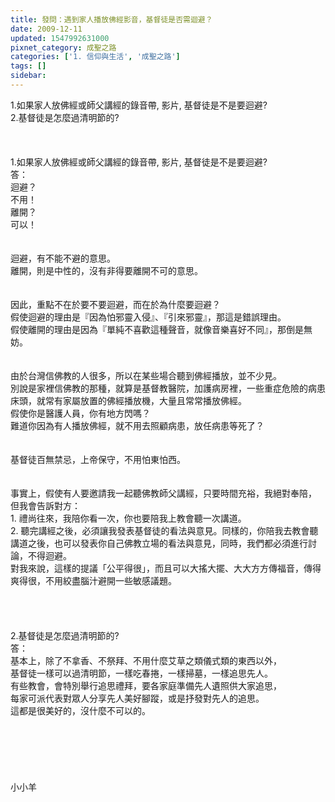 ```yaml
---
title: 發問：遇到家人播放佛經影音，基督徒是否需迴避？
date: 2009-12-11
updated: 1547992631000
pixnet_category: 成聖之路
categories: ['1. 信仰與生活', '成聖之路']
tags: []
sidebar: 
---
```


<p>1.如果家人放佛經或師父講經的錄音帶, 影片, 基督徒是不是要迴避?<br/>2.基督徒是怎麼過清明節的?<br/><!--more--><br/><br/><br/>1.如果家人放佛經或師父講經的錄音帶, 影片, 基督徒是不是要迴避?<br/>答：<br/>迴避？<br/>不用！<br/>離開？<br/>可以！<br/><br/><br/>迴避，有不能不避的意思。<br/>離開，則是中性的，沒有非得要離開不可的意思。<br/><br/><br/>因此，重點不在於要不要迴避，而在於為什麼要迴避？<br/>假使迴避的理由是『因為怕邪靈入侵』、『引來邪靈』，那這是錯誤理由。<br/>假使離開的理由是因為『單純不喜歡這種聲音，就像音樂喜好不同』，那倒是無妨。<br/><br/><br/>由於台灣信佛教的人很多，所以在某些場合聽到佛經播放，並不少見。<br/>別說是家裡信佛教的那種，就算是基督教醫院，加護病房裡，一些重症危險的病患床頭，就常有家屬放置的佛經播放機，大量且常常播放佛經。<br/>假使你是醫護人員，你有地方閃嗎？<br/>難道你因為有人播放佛經，就不用去照顧病患，放任病患等死了？<br/><br/><br/>基督徒百無禁忌，上帝保守，不用怕東怕西。<br/><br/><br/>事實上，假使有人要邀請我一起聽佛教師父講經，只要時間充裕，我絕對奉陪，<br/>但我會告訴對方：<br/>1.	禮尚往來，我陪你看一次，你也要陪我上教會聽一次講道。<br/>2.	聽完講經之後，必須讓我發表基督徒的看法與意見。同樣的，你陪我去教會聽講道之後，也可以發表你自己佛教立場的看法與意見，同時，我們都必須進行討論，不得迴避。<br/>對我來說，這樣的提議「公平得很」，而且可以大搖大擺、大大方方傳福音，傳得爽得很，不用絞盡腦汁避開一些敏感議題。<br/><br/><br/><br/><br/>2.基督徒是怎麼過清明節的?<br/>答：<br/>基本上，除了不拿香、不祭拜、不用什麼艾草之類儀式類的東西以外，<br/>基督徒一樣可以過清明節，一樣吃春捲，一樣掃墓，一樣追思先人。<br/>有些教會，會特別舉行追思禮拜，要各家庭準備先人遺照供大家追思，<br/>每家可派代表對眾人分享先人美好腳蹤，或是抒發對先人的追思。<br/>這都是很美好的，沒什麼不可以的。<br/><br/><br/><br/><br/><br/><br/>小小羊<br/></p>